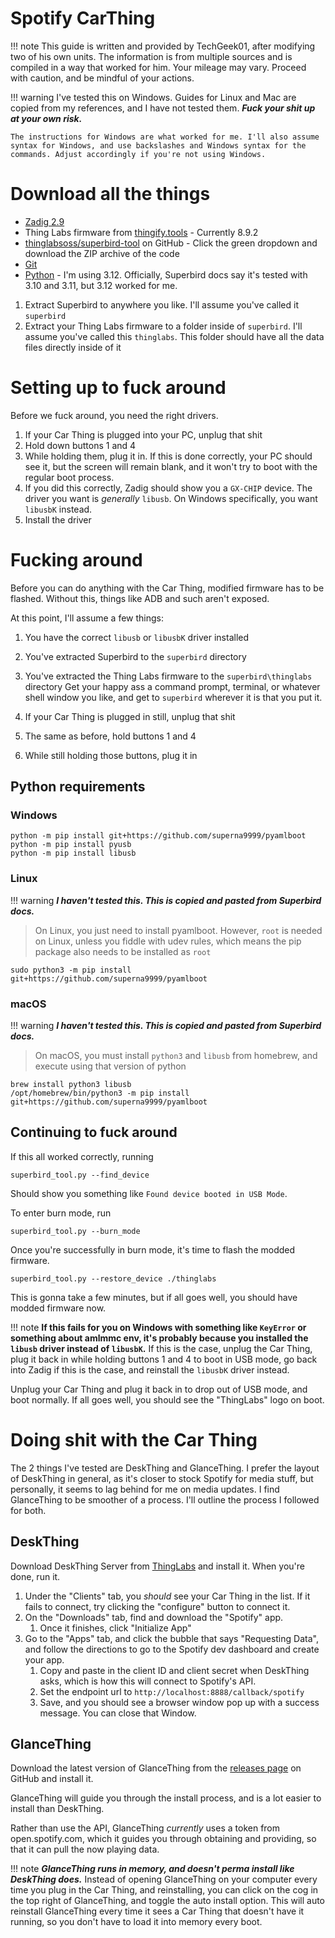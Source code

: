 # Spotify CarThing

!!! note
    This guide is written and provided by TechGeek01, after modifying two of his own units.
    The information is from multiple sources and is compiled in a way that worked for him. Your mileage may vary.
    Proceed with caution, and be mindful of your actions.

!!! warning
    I've tested this on Windows. Guides for Linux and Mac are copied from my references, and I have not tested them. ***Fuck your shit up at your own risk.***

    The instructions for Windows are what worked for me. I'll also assume syntax for Windows, and use backslashes and Windows syntax for the commands. Adjust accordingly if you're not using Windows.

# Download all the things

- [Zadig 2.9](https://zadig.akeo.ie/)
- Thing Labs firmware from [thingify.tools](https://thingify.tools/) - Currently 8.9.2
- [thinglabsoss/superbird-tool](https://github.com/thinglabsoss/superbird-tool) on GitHub - Click the green dropdown and download the ZIP archive of the code
- [Git](https://git-scm.com/downloads)
- [Python](https://www.python.org/) - I'm using 3.12. Officially, Superbird docs say it's tested with 3.10 and 3.11, but 3.12 worked for me.

1. Extract Superbird to anywhere you like. I'll assume you've called it `superbird`
2. Extract your Thing Labs firmware to a folder inside of `superbird`. I'll assume you've called this `thinglabs`. This folder should have all the data files directly inside of it

# Setting up to fuck around

Before we fuck around, you need the right drivers.

1. If your Car Thing is plugged into your PC, unplug that shit
2. Hold down buttons 1 and 4
3. While holding them, plug it in. If this is done correctly, your PC should see it, but the screen will remain blank, and it won't try to boot with the regular boot process.
4. If you did this correctly, Zadig should show you a `GX-CHIP` device. The driver you want is *generally* `libusb`. On Windows specifically, you want `libusbK` instead.
5. Install the driver

# Fucking around

Before you can do anything with the Car Thing, modified firmware has to be flashed. Without this, things like ADB and such aren't exposed.

At this point, I'll assume a few things:

1. You have the correct `libusb` or `libusbK` driver installed
2. You've extracted Superbird to the `superbird` directory
3. You've extracted the Thing Labs firmware to the `superbird\thinglabs` directory
Get your happy ass a command prompt, terminal, or whatever shell window you like, and get to `superbird` wherever it is that you put it.

1. If your Car Thing is plugged in still, unplug that shit
2. The same as before, hold buttons 1 and 4
3. While still holding those buttons, plug it in

## Python requirements

### Windows

```
python -m pip install git+https://github.com/superna9999/pyamlboot
python -m pip install pyusb
python -m pip install libusb
```

### Linux

!!! warning
    ***I haven't tested this. This is copied and pasted from Superbird docs.***

> On Linux, you just need to install pyamlboot. However, `root` is needed on Linux, unless you fiddle with udev rules, which means the pip package also needs to be installed as `root`

```
sudo python3 -m pip install git+https://github.com/superna9999/pyamlboot
```

### macOS

!!! warning
    ***I haven't tested this. This is copied and pasted from Superbird docs.***

> On macOS, you must install `python3` and `libusb` from homebrew, and execute using that version of python

```
brew install python3 libusb
/opt/homebrew/bin/python3 -m pip install git+https://github.com/superna9999/pyamlboot
```

## Continuing to fuck around

If this all worked correctly, running

```
superbird_tool.py --find_device
```

Should show you something like `Found device booted in USB Mode`.

To enter burn mode, run

```
superbird_tool.py --burn_mode
```

Once you're successfully in burn mode, it's time to flash the modded firmware.

```
superbird_tool.py --restore_device ./thinglabs
```

This is gonna take a few minutes, but if all goes well, you should have modded firmware now.

!!! note
    **If this fails for you on Windows with something like `KeyError` or something about amlmmc env, it's probably because you installed the `libusb` driver instead of `libusbK`.** If this is the case, unplug the Car Thing, plug it back in while holding buttons 1 and 4 to boot in USB mode, go back into Zadig if this is the case, and reinstall the `libusbK` driver instead.

Unplug your Car Thing and plug it back in to drop out of USB mode, and boot normally. If all goes well, you should see the "ThingLabs" logo on boot.

# Doing shit with the Car Thing

The 2 things I've tested are DeskThing and GlanceThing. I prefer the layout of DeskThing in general, as it's closer to stock Spotify for media stuff, but personally, it seems to lag behind for me on media updates. I find GlanceThing to be smoother of a process. I'll outline the process I followed for both.

## DeskThing

Download DeskThing Server from [ThingLabs](https://thingify.tools/firmware/aKYXqc_4TE-hv8Q1Khr7F?tab=versions) and install it. When you're done, run it.

1. Under the "Clients" tab, you *should* see your Car Thing in the list. If it fails to connect, try clicking the "configure" button to connect it.
2. On the "Downloads" tab, find and download the "Spotify" app.
    1. Once it finishes, click "Initialize App"
3. Go to the "Apps" tab, and click the bubble that says "Requesting Data", and follow the directions to go to the Spotify dev dashboard and create your app.
    1. Copy and paste in the client ID and client secret when DeskThing asks, which is how this will connect to Spotify's API.
    2. Set the endpoint url to `http://localhost:8888/callback/spotify`
    3. Save, and you should see a browser window pop up with a success message. You can close that Window.

## GlanceThing

Download the latest version of GlanceThing from the [releases page](https://github.com/BluDood/GlanceThing/releases) on GitHub and install it.

GlanceThing will guide you through the install process, and is a lot easier to install than DeskThing.

Rather than use the API, GlanceThing *currently* uses a token from open.spotify.com, which it guides you through obtaining and providing, so that it can pull the now playing data.

!!! note
    ***GlanceThing runs in memory, and doesn't perma install like DeskThing does.*** Instead of opening GlanceThing on your computer every time you plug in the Car Thing, and reinstalling, you can click on the cog in the top right of GlanceThing, and toggle the auto install option. This will auto reinstall GlanceThing every time it sees a Car Thing that doesn't have it running, so you don't have to load it into memory every boot.
